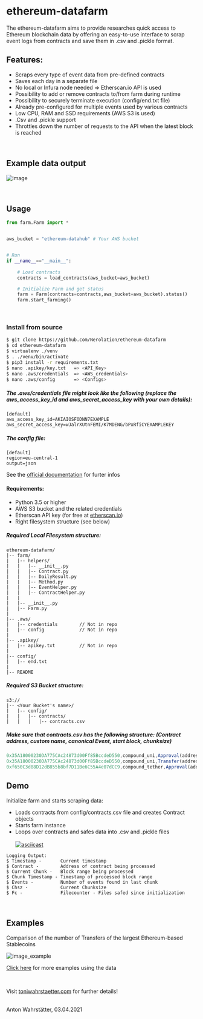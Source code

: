 # ethereum-datafarm

The ethereum-datafarm aims to provide researches quick access to Ethereum blockchain data by offering an easy-to-use interface to scrap event logs from contracts and save them in .csv and .pickle format.

## Features:
* Scraps every type of event data from pre-defined contracts
* Saves each day in a separate file
* No local or Infura node needed => Etherscan.io API is used
* Possibility to add or remove contracts to/from farm during runtime
* Possibility to securely terminate execution (config/end.txt file)
* Already pre-configured for multiple events used by various contracts
* Low CPU, RAM and SSD requirements (AWS S3 is used)
* .Csv and .pickle support
* Throttles down the number of requests to the API when the latest block is reached
<br />

## Example data output
![image](https://user-images.githubusercontent.com/51536394/113472965-cd7c9100-9466-11eb-928b-b372b57fe749.png)

<br />

## Usage

```python
from farm.Farm import *


aws_bucket = "ethereum-datahub" # Your AWS bucket


# Run
if __name__=="__main__":
    
    # Load contracts
    contracts = load_contracts(aws_bucket=aws_bucket)

    # Initialize Farm and get status
    farm = Farm(contracts=contracts,aws_bucket=aws_bucket).status()
    farm.start_farming()
```

<br />

### Install from source
```bash
$ git clone https://github.com/Nerolation/ethereum-datafarm
$ cd ethereum-datafarm
$ virtualenv ./venv
$ . ./venv/bin/activate
$ pip3 install -r requirements.txt
$ nano .apikey/key.txt   => <API_Key>
$ nano .aws/credentials  => <AWS_credentials>
$ nano .aws/config       => <Configs>
```


##### The .aws/credentials file might look like the following (replace the *aws_access_key_id* and *aws_secret_access_key* with your own details): <br />
```
[default]
aws_access_key_id=AKIAIOSFODNN7EXAMPLE
aws_secret_access_key=wJalrXUtnFEMI/K7MDENG/bPxRfiCYEXAMPLEKEY
```
##### The config file:
```
[default]
region=eu-central-1
output=json
```
See the [official documentation](https://docs.aws.amazon.com/cli/latest/userguide/cli-configure-files.html) for furter infos

#### Requirements:

* Python 3.5 or higher
* AWS S3 bucket and the related credentials
* Etherscan API key (for free at [etherscan.io](https://etherscan.io))
* Right filesystem structure (see below)

##### Required Local Filesystem structure:
```console
ethereum-datafarm/
|-- farm/
|   |-- helpers/
|   |   |-- __init__.py
|   |   |-- Contract.py
|   |   |-- DailyResult.py
|   |   |-- Method.py
|   |   |-- EventHelper.py
|   |   |-- ContractHelper.py
|   |   
|   |-- __init__.py
|   |-- Farm.py
|
|-- .aws/                 
|   |-- credentials        // Not in repo
|   |-- config             // Not in repo
|   
|-- .apikey/             
|   |-- apikey.txt         // Not in repo
|
|-- config/
|   |-- end.txt
|
|-- README
```
##### Required S3 Bucket structure:
```console
s3://
|-- <Your Bucket's name>/
|   |-- config/
|   |   |-- contracts/
|   |   |   |-- contracts.csv
```
##### Make sure that contracts.csv has the following structure: (Contract address, custom name, canonical Event, start block, chunksize)
```js
0x35A18000230DA775CAc24873d00Ff85BccdeD550,compound_uni,Approval(address,address,uint256),10921410,20000
0x35A18000230DA775CAc24873d00Ff85BccdeD550,compound_uni,Transfer(address,address,uint256),10921410,20000
0xf650C3d88D12dB855b8bf7D11Be6C55A4e07dCC9,compound_tether,Approval(address,address,uint256),9879363,20000
```

## Demo

Initialize farm and starts scraping data:
* Loads contracts from config/contracts.csv file and creates Contract objects
* Starts farm instance
* Loops over contracts and safes data into .csv and .pickle files <br /><br />
[![asciicast](https://asciinema.org/a/404795.svg)](https://asciinema.org/a/404795)
```console
Logging Output:
$ Timestamp -       Current timestamp
$ Contract -        Address of contract being processed
$ Current Chunk -   Block range being processed
$ Chunk Timestamp - Timestamp of processed block range
$ Events -          Number of events found in last chunk
$ Chsz -            Current Chunksize
$ Fc -              Filecounter - Files safed since initialization
```
<br />

## Examples

Comparison of the number of Transfers of the largest Ethereum-based Stablecoins

![image_example](https://ethereum-datahub.s3.eu-central-1.amazonaws.com/graphs/stablecoin_transfers_for-git.png)


[Click here](https://toniwahrstaetter.com/example_usage.html) for more examples using the data




<br />


Visit [toniwahrstaetter.com](https://toniwahrstaetter.com/) for further details!
<br/><br/>

Anton Wahrstätter, 03.04.2021 

